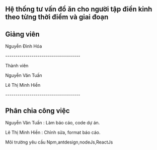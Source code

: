 <h2>Hệ thống tư vấn đồ ăn cho người tập điền kinh theo từng thời điểm và giai đoạn</h2>
<h2>Giảng viên</h2>
<p>Nguyễn Đình Hóa</p>
-------------------------------------
<p>Thành viên</p>
<p>Nguyễn Văn Tuấn</p>
<p>Lê Thị Minh Hiền</p>
-------------------------------------
<h2>Phân chia công việc</h2>
<p>Nguyễn Văn Tuấn : Làm báo cáo, code dự án. </p>
<p>Lê Thị Minh Hiền : Chỉnh sửa, format báo cáo.</p>

Môi trường yêu cầu
Npm,antdesign,nodeJs,ReactJs
